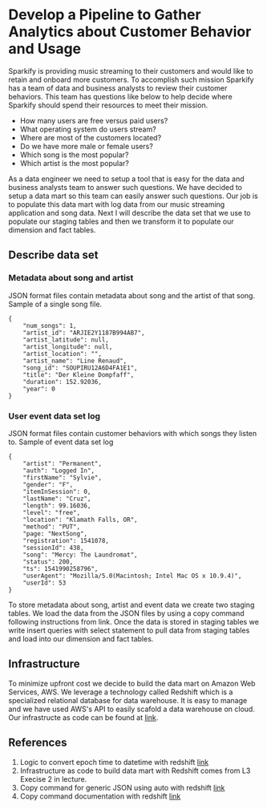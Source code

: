 # Develop a Pipeline to Gather Analytics about Customer Behavior and Usage

Sparkify is providing music streaming to their customers and would like to retain and onboard more customers. To accomplish such mission Sparkify has a team of data and business analysts to review their customer behaviors. This team has questions like below to help decide where Sparkify should spend their resources to meet their mission.

* How many users are free versus paid users?
* What operating system do users stream?
* Where are most of the customers located?
* Do we have more male or female users?
* Which song is the most popular?
* Which artist is the most popular? 

As a data engineer we need to setup a tool that is easy for the data and business analysts team to answer such questions. We have decided to setup a data mart so this team can easily answer such questions. Our job is to populate this data mart with log data from our music streaming application and song data. Next I will describe the data set that we use to populate our staging tables and then we transform it to populate our dimension and fact tables.

## Describe data set
### Metadata about song and artist
JSON format files contain metadata about song and the artist of that song.
Sample of a single song file.

```
{
    "num_songs": 1, 
    "artist_id": "ARJIE2Y1187B994AB7", 
    "artist_latitude": null, 
    "artist_longitude": null, 
    "artist_location": "", 
    "artist_name": "Line Renaud", 
    "song_id": "SOUPIRU12A6D4FA1E1", 
    "title": "Der Kleine Dompfaff", 
    "duration": 152.92036, 
    "year": 0
}
```

### User event data set log
JSON format files contain customer behaviors with which songs they listen to.
Sample of event data set log

```
{
    "artist": "Permanent",
    "auth": "Logged In",
    "firstName": "Sylvie",
    "gender": "F",
    "itemInSession": 0,
    "lastName": "Cruz",
    "length": 99.16036,
    "level": "free",
    "location": "Klamath Falls, OR",
    "method": "PUT",
    "page: "NextSong",
    "registration": 1541078,
    "sessionId": 438,
    "song": "Mercy: The Laundromat",
    "status": 200,
    "ts": 1541990258796",
    "userAgent": "Mozilla/5.0(Macintosh; Intel Mac OS x 10.9.4)",
    "userId": 53
}
```

To store metadata about song, artist and event data we create two staging tables. We load the data from the JSON files by using a copy command following instructions from link. Once the data is stored in staging tables we write insert queries with select statement to pull data from staging tables and load into our dimension and fact tables. 

## Infrastructure
To minimize upfront cost we decide to build the data mart on Amazon Web Services, AWS. We leverage a technology called Redshift which is a specialized relational database for data warehouse. It is easy to manage and we have used AWS's API to easily scafold a data warehouse on cloud. Our infrastructe as code can be found at [link](). 

## References
1. Logic to convert epoch time to datetime with redshift [link](https://stackoverflow.com/questions/39815425/how-to-convert-epoch-to-datetime-redshift)
2. Infrastructure as code to build data mart with Redshift comes from L3 Execise 2 in lecture.
3. Copy command for generic JSON using auto with redshift [link](https://forums.aws.amazon.com/thread.jspa?messageID=538556)
4. Copy command documentation with redshift [link](https://docs.aws.amazon.com/redshift/latest/dg/copy-parameters-data-source-s3.html)
